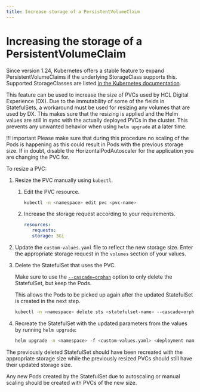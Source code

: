 ```yaml
---
title: Increase storage of a PersistentVolumeClaim
---
```

# Increasing the storage of a PersistentVolumeClaim

Since version 1.24, Kubernetes offers a stable feature to expand PersistentVolumeClaims if the underlying StorageClass supports this. Supported StorageClasses are listed [in the Kubernetes documentation](https://kubernetes.io/docs/concepts/storage/persistent-volumes/#expanding-persistent-volumes-claims).

This feature can be used to increase the size of PVCs used by HCL Digital Experience (DX). Due to the immutability of some of the fields in StatefulSets, a workaround must be used for resizing any volumes that are used by DX. This makes sure that the resizing is applied and the Helm values are still in sync with the actually deployed PVCs in the cluster. This prevents any unwanted behavior when using `helm upgrade` at a later time.

!!! important
    Please make sure that during this procedure no scaling of the Pods is happening as this could result in Pods with the previous storage size. If in doubt, disable the HorizontalPodAutoscaler for the application you are changing the PVC for.

To resize a PVC:

1. Resize the PVC manually using `kubectl`.
   
      1. Edit the PVC resource.

         ```sh
         kubectl -n <namespace> edit pvc <pvc-name>
         ```
   
      2. Increase the storage request according to your requirements.

         ```yaml
         resources:
            requests:
            storage: 3Gi
         ```

2. Update the `custom-values.yaml` file to reflect the new storage size. Enter the appropriate storage request in the `volumes` section of your values.

3. Delete the StatefulSet that uses the PVC.

      Make sure to use the [`--cascade=orphan`](https://kubernetes.io/docs/tasks/administer-cluster/use-cascading-deletion/#set-orphan-deletion-policy) option to only delete the StatefulSet, but keep the Pods.

      This allows the Pods to be picked up again after the updated StatefulSet is created in the next step.

      ```sh
      kubectl -n <namespace> delete sts <statefulset-name> --cascade=orphan
      ```

4. Recreate the StatefulSet with the updated parameters from the values by running `helm upgrade`:

      ```sh
      helm upgrade -n <namespace> -f <custom-values.yaml> <deployment name> <chart>
      ```

The previously deleted StatefulSet should have been recreated with the appropriate storage size while the previously resized PVCs should still have their updated storage size.

Any new Pods created by the StatefulSet due to autoscaling or manual scaling should be created with PVCs of the new size.
